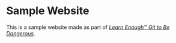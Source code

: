 # Sample Website

This is a sample website made as part of [*Learn Enough™ Git to Be
Dangerous*](https://www.learnenough.com/git-tutorial).